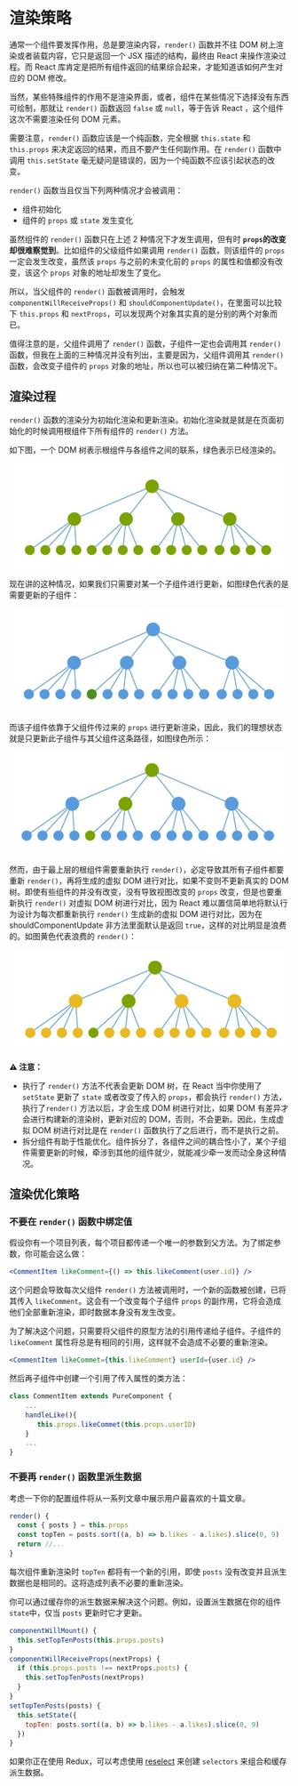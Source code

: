 # 渲染策略

通常一个组件要发挥作用，总是要渲染内容，`render()` 函数并不往 DOM 树上渲染或者装载内容，它只是返回一个 JSX 描述的结构，最终由 React 来操作渲染过程。而 React 库肯定是把所有组件返回的结果综合起来，才能知道该如何产生对应的 DOM 修改。

当然，某些特殊组件的作用不是渲染界面，或者，组件在某些情况下选择没有东西可绘制，那就让 `render()` 函数返回 `false` 或 `null`，等于告诉 React ，这个组件这次不需要渲染任何 DOM 元素。

需要注意，`render()` 函数应该是一个纯函数，完全根据 `this.state` 和 `this.props` 来决定返回的结果，而且不要产生任何副作用。在 `render()` 函数中调用 `this.setState` 毫无疑问是错误的，因为一个纯函数不应该引起状态的改变。

`render()` 函数当且仅当下列两种情况才会被调用：

- 组件初始化
- 组件的 `props` 或 `state` 发生变化

虽然组件的 `render()` 函数只在上述 2 种情况下才发生调用，但有时 **`props`的改变却很难察觉到**。比如组件的父级组件如果调用 `render()` 函数，则该组件的 `props` 一定会发生改变，虽然该 `props` 与之前的未变化前的 `props` 的属性和值都没有改变，该这个 `props` 对象的地址却发生了变化。

所以，当父组件的 `render()` 函数被调用时，会触发 `componentWillReceiveProps()` 和 `shouldComponentUpdate()`，在里面可以比较下 `this.props` 和 `nextProps`，可以发现两个对象其实真的是分别的两个对象而已。

值得注意的是，父组件调用了 `render()` 函数，子组件一定也会调用其 `render()` 函数，但我在上面的三种情况并没有列出，主要是因为，父组件调用其 `render()` 函数，会改变子组件的 `props` 对象的地址，所以也可以被归纳在第二种情况下。

## 渲染过程

`render()` 函数的渲染分为初始化渲染和更新渲染。初始化渲染就是就是在页面初始化的时候调用根组件下所有组件的 `render()` 方法。

如下图，一个 DOM 树表示根组件与各组件之间的联系，绿色表示已经渲染的。

![渲染过程1](../snapshots/render_func_1.jpg)

现在讲的这种情况，如果我们只需要对某一个子组件进行更新，如图绿色代表的是需要更新的子组件：

![渲染过程2](../snapshots/render_func_2.jpg)

而该子组件依靠于父组件传过来的 `props` 进行更新渲染，因此，我们的理想状态就是只更新此子组件与其父组件这条路径，如图绿色所示：

![渲染过程](../snapshots/render_func_3.jpg)

然而，由于最上层的根组件需要重新执行 `render()`，必定导致其所有子组件都要重新 `render()`，再将生成的虚拟 DOM 进行对比，如果不变则不更新真实的 DOM 树。即使有些组件的并没有改变，没有导致视图改变的 `props` 改变，但是也要重新执行 `render()` 对虚拟 DOM 树进行对比，因为 React 难以置信简单地将默认行为设计为每次都重新执行 `render()` 生成新的虚拟 DOM 进行对比，因为在 shouldComponentUpdate 非方法里面默认是返回 `true`，这样的对比明显是浪费的。如图黄色代表浪费的 `render()`：

![渲染过程4](../snapshots/render_func_4.jpg)

**⚠️ 注意：**

- 执行了 `render()` 方法不代表会更新 DOM 树，在 React 当中你使用了 `setState` 更新了 `state` 或者改变了传入的 `props`，都会执行 `render()` 方法，执行了`render()` 方法以后，才会生成 DOM 树进行对比，如果 DOM 有差异才会进行构建新的渲染树，更新对应的 DOM，否则，不会更新。因此，生成虚拟 DOM 树进行对比是在 `render()` 函数执行了之后进行，而不是执行之前。
- 拆分组件有助于性能优化。组件拆分了，各组件之间的耦合性小了，某个子组件需要更新的时候，牵涉到其他的组件就少，就能减少牵一发而动全身这种情况。

## 渲染优化策略

### 不要在 `render()` 函数中绑定值

假设你有一个项目列表，每个项目都传递一个唯一的参数到父方法。为了绑定参数，你可能会这么做：

```jsx
<CommentItem likeComment={() => this.likeComment(user.id)} />
```

这个问题会导致每次父组件 `render()` 方法被调用时，一个新的函数被创建，已将其传入 `likeComment`。这会有一个改变每个子组件 `props` 的副作用，它将会造成他们全部重新渲染，即时数据本身没有发生改变。

为了解决这个问题，只需要将父组件的原型方法的引用传递给子组件。子组件的 `likeComment` 属性将总是有相同的引用，这样就不会造成不必要的重新渲染。

```jsx
<CommentItem likeCommet={this.likeComment} userId={user.id} />
```

然后再子组件中创建一个引用了传入属性的类方法：

```jsx
class CommentItem extends PureComponent {
    ...
    handleLike(){
       this.props.likeCommet(this.props.userID)
    }
	...
}
```

### 不要再 `render()` 函数里派生数据

考虑一下你的配置组件将从一系列文章中展示用户最喜欢的十篇文章。

```jsx
render() {
  const { posts } = this.props
  const topTen = posts.sort((a, b) => b.likes - a.likes).slice(0, 9)
  return //...
}
```

每次组件重新渲染时 `topTen` 都将有一个新的引用，即使 `posts` 没有改变并且派生数据也是相同的。这将造成列表不必要的重新渲染。

你可以通过缓存你的派生数据来解决这个问题。例如，设置派生数据在你的组件`state`中，仅当 `posts` 更新时它才更新。

```jsx
componentWillMount() {
  this.setTopTenPosts(this.props.posts)
}
componentWillReceiveProps(nextProps) {
  if (this.props.posts !== nextProps.posts) {
    this.setTopTenPosts(nextProps)
  }
}
setTopTenPosts(posts) {
  this.setState({
    topTen: posts.sort((a, b) => b.likes - a.likes).slice(0, 9)
  })
}
```

如果你正在使用 Redux，可以考虑使用 [reselect](https://github.com/reduxjs/reselect) 来创建 `selectors` 来组合和缓存派生数据。
